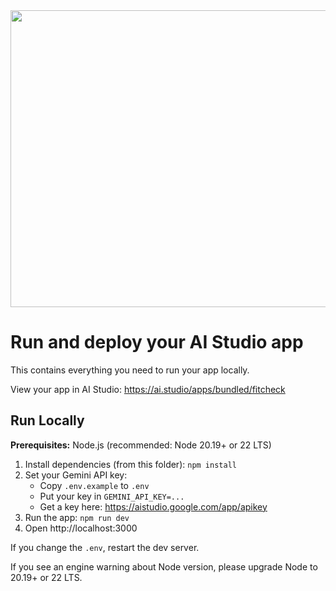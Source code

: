 <div align="center">
<img width="1200" height="475" alt="GHBanner" src="https://github.com/user-attachments/assets/0aa67016-6eaf-458a-adb2-6e31a0763ed6" />
</div>

# Run and deploy your AI Studio app

This contains everything you need to run your app locally.

View your app in AI Studio: https://ai.studio/apps/bundled/fitcheck

## Run Locally

**Prerequisites:**  Node.js (recommended: Node 20.19+ or 22 LTS)


1. Install dependencies (from this folder):
   `npm install`
2. Set your Gemini API key:
   - Copy `.env.example` to `.env`
   - Put your key in `GEMINI_API_KEY=...`
   - Get a key here: https://aistudio.google.com/app/apikey
3. Run the app:
   `npm run dev`
4. Open http://localhost:3000

If you change the `.env`, restart the dev server.

If you see an engine warning about Node version, please upgrade Node to 20.19+ or 22 LTS.
